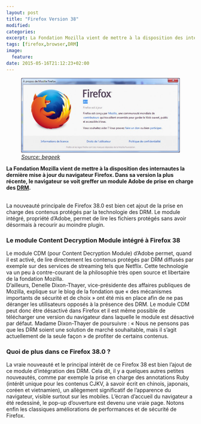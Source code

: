 ```yaml
---
layout: post
title: "Firefox Version 38"
modified:
categories: 
excerpt: La Fondation Mozilla vient de mettre à la disposition des internautes la dernière mise à jour du navigateur		 Firefox. Dans sa version la plus récente, le navigateur se voit greffer un module Adobe de prise en charge			 des DRM
tags: [firefox,browser,DRM]
image:
  feature: 
date: 2015-05-16T21:12:23+02:00
---
```


<figure>
	<img src="../images/firefoxversion.jpg">
	<em><a href="http://www.begeek.fr/">Source: begeek</a></em>
</figure>

<strong>La Fondation Mozilla vient de mettre à la disposition des internautes la dernière mise à jour du navigateur Firefox. Dans sa version la plus récente, le navigateur se voit greffer un module Adobe de prise en charge des <a href="http://fr.wikipedia.org/wiki/Gestion_des_droits_num%C3%A9riques">DRM</a>.</strong>

<br>
La nouveauté principale de Firefox 38.0 est bien cet ajout de la prise en charge des contenus protégés par la technologie des DRM. Le module intégré, propriété d’Adobe, permet de lire les fichiers protégés sans avoir désormais à recourir au moindre plugin.

<h3>Le module Content Decryption Module intégré à Firefox 38</h3>

Le module CDM (pour Content Decryption Module) d’Adobe permet, quand il est activé, de lire directement les contenus protégés par DRM diffusés par exemple sur des services de streaming tels que Netflix. Cette technologie va un peu à contre-courant de la philosophie très open source et libertaire de la fondation Mozilla.<br>
D’ailleurs, Denelle Dixon-Thayer, vice-présidente des affaires publiques de Mozilla, explique sur le blog de la fondation que « des mécanismes importants de sécurité et de choix » ont été mis en place afin de ne pas déranger les utilisateurs opposés à la présence des DRM. Le module CDM peut donc être désactivé dans Firefox et il est même possible de télécharger une version du navigateur dans laquelle le module est désactivé par défaut. Madame Dixon-Thayer de poursuivre : « Nous ne pensons pas que les DRM soient une solution de marché souhaitable, mais il s’agit actuellement de la seule façon » de profiter de certains contenus.

<h3>Quoi de plus dans ce Firefox 38.0 ?</h3>

La vraie nouveauté et le principal intérêt de ce Firefox 38 est bien l’ajout de ce module d’intégration des DRM. Cela dit, il y a quelques autres petites nouveautés, comme par exemple la prise en charge des annotations Ruby (intérêt unique pour les contenus CJKV, à savoir écrit en chinois, japonais, coréen et vietnamien), un allègement significatif de l’apparence du navigateur, visible surtout sur les mobiles. L’écran d’accueil du navigateur a été redessiné, le pop-up d’ouverture est devenu une vraie page. Notons enfin les classiques améliorations de performances et de sécurité de Firefox.